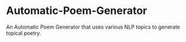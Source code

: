# Automatic-Poem-Generator
An Automatic Poem Generator that uses various NLP topics to generate topical poetry.
